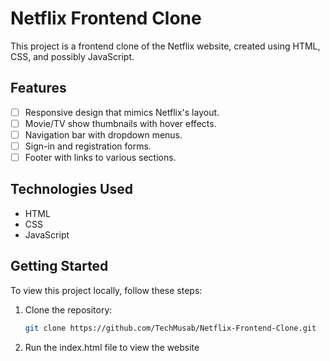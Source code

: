# Netflix Frontend Clone

This project is a frontend clone of the Netflix website, created using HTML, CSS, and possibly JavaScript.

## Features

- [ ] Responsive design that mimics Netflix's layout.
- [ ] Movie/TV show thumbnails with hover effects.
- [ ] Navigation bar with dropdown menus.
- [ ] Sign-in and registration forms.
- [ ] Footer with links to various sections.

## Technologies Used

- HTML
- CSS
- JavaScript

## Getting Started

To view this project locally, follow these steps:

1. Clone the repository:

   ```bash
   git clone https://github.com/TechMusab/Netflix-Frontend-Clone.git
2. Run the index.html file to view the website
